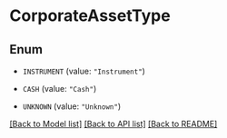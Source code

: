 # CorporateAssetType

## Enum


* `INSTRUMENT` (value: `"Instrument"`)

* `CASH` (value: `"Cash"`)

* `UNKNOWN` (value: `"Unknown"`)


[[Back to Model list]](../README.md#documentation-for-models) [[Back to API list]](../README.md#documentation-for-api-endpoints) [[Back to README]](../README.md)


